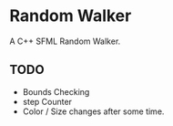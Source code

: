 # Random Walker

A C++ SFML Random Walker. 


## TODO
- Bounds Checking
- step Counter
- Color / Size changes after some time.

